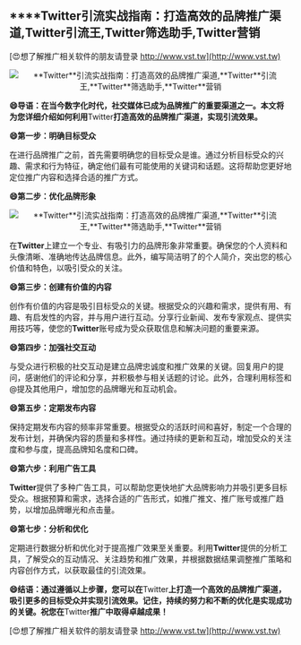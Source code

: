 ## ****Twitter**引流实战指南：打造高效的品牌推广渠道,**Twitter**引流王,**Twitter**筛选助手,**Twitter**营销**

[😍想了解推广相关软件的朋友请登录 http://www.vst.tw](http://www.vst.tw)

 <center><img src="https://vst.tw/MP4/tuiguang/png/6.png" alt="**Twitter**引流实战指南：打造高效的品牌推广渠道,**Twitter**引流王,**Twitter**筛选助手,**Twitter**营销"></center>

**😄导语：在当今数字化时代，社交媒体已成为品牌推广的重要渠道之一。本文将为您详细介绍如何利用**Twitter**打造高效的品牌推广渠道，实现引流效果。**

**😄第一步：明确目标受众**

在进行品牌推广之前，首先需要明确您的目标受众是谁。通过分析目标受众的兴趣、需求和行为特征，确定他们最有可能使用的关键词和话题。这将帮助您更好地定位推广内容和选择合适的推广方式。

**😄第二步：优化品牌形象**

 <center><img src="https://vst.tw/MP4/tuiguang/png/6.png" alt="**Twitter**引流实战指南：打造高效的品牌推广渠道,**Twitter**引流王,**Twitter**筛选助手,**Twitter**营销"></center>

在**Twitter**上建立一个专业、有吸引力的品牌形象非常重要。确保您的个人资料和头像清晰、准确地传达品牌信息。此外，编写简洁明了的个人简介，突出您的核心价值和特色，以吸引受众的关注。

**😄第三步：创建有价值的内容**

创作有价值的内容是吸引目标受众的关键。根据受众的兴趣和需求，提供有用、有趣、有启发性的内容，并与用户进行互动。分享行业新闻、发布专家观点、提供实用技巧等，使您的**Twitter**账号成为受众获取信息和解决问题的重要来源。

**😄第四步：加强社交互动**

与受众进行积极的社交互动是建立品牌忠诚度和推广效果的关键。回复用户的提问，感谢他们的评论和分享，并积极参与相关话题的讨论。此外，合理利用标签和@提及其他用户，增加您的品牌曝光和互动机会。

**😄第五步：定期发布内容**

保持定期发布内容的频率非常重要。根据受众的活跃时间和喜好，制定一个合理的发布计划，并确保内容的质量和多样性。通过持续的更新和互动，增加受众的关注度和参与度，提高品牌知名度和口碑。

**😄第六步：利用广告工具**

**Twitter**提供了多种广告工具，可以帮助您更快地扩大品牌影响力并吸引更多目标受众。根据预算和需求，选择合适的广告形式，如推广推文、推广账号或推广趋势，以增加品牌曝光和点击量。

**😄第七步：分析和优化**

定期进行数据分析和优化对于提高推广效果至关重要。利用**Twitter**提供的分析工具，了解受众的互动情况、关注趋势和推广效果，并根据数据结果调整推广策略和内容创作方式，以获取最佳的引流效果。

**😄结语：通过遵循以上步骤，您可以在**Twitter**上打造一个高效的品牌推广渠道，吸引更多的目标受众并实现引流效果。记住，持续的努力和不断的优化是实现成功的关键。祝您在**Twitter**推广中取得卓越成果！**

[😍想了解推广相关软件的朋友请登录 http://www.vst.tw](http://www.vst.tw)



